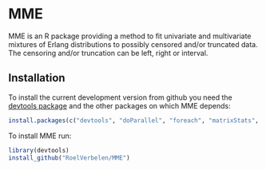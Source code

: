 MME
===

MME is an R package providing a method to fit univariate and multivariate mixtures of Erlang distributions to possibly censored and/or truncated data. The censoring and/or truncation can be left, right or interval.

Installation
------------

To install the current development version from github you need the [devtools package](http://cran.r-project.org/web/packages/devtools/index.html) and the other packages on which MME depends:

``` r
install.packages(c("devtools", "doParallel", "foreach", "matrixStats", "parallel"))
```

To install MME run:

``` r
library(devtools)
install_github("RoelVerbelen/MME")
```
